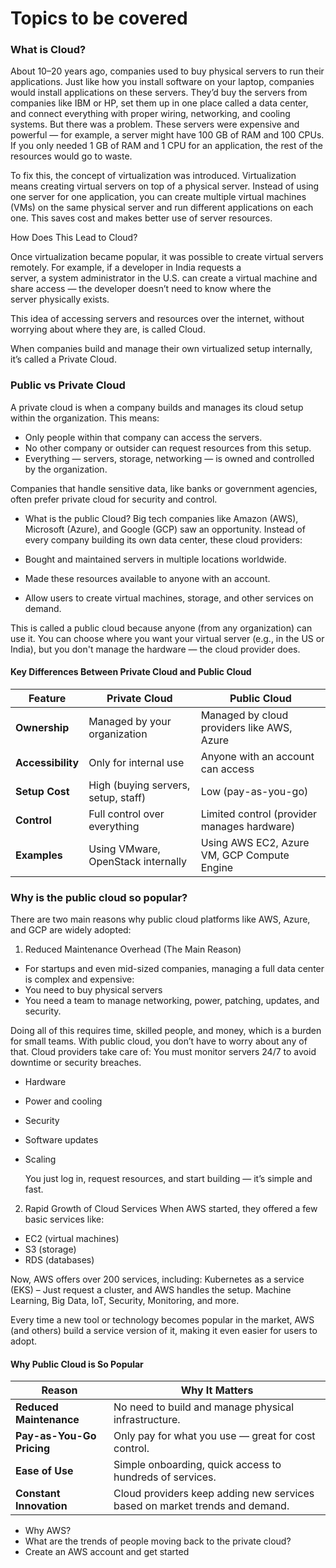 # Topics to be covered
### What is Cloud?

  About 10–20 years ago, companies used to buy physical servers to run their applications. Just like how you install software on your laptop, 
  companies would install applications on these servers. They’d buy the servers from companies like IBM or HP, set them up in one place called a   data center, and connect everything with proper wiring, networking, and cooling systems.
  But there was a problem. These servers were expensive and powerful — for example, a server might have 100 GB of RAM and 100 CPUs. If you only     needed 1 GB of RAM and 1 CPU for an application, the rest of the resources would go to waste.

  To fix this, the concept of virtualization was introduced.
  Virtualization means creating virtual servers on top of a physical server. Instead of using one server for one application, 
  you can create multiple virtual machines (VMs) on the same physical server and run different applications on each one. 
  This saves cost and makes better use of server resources.

  How Does This Lead to Cloud?

  Once virtualization became popular, it was possible to create virtual servers remotely. For example, if a developer in India requests a       
  server, a system administrator in the U.S. can create  a virtual machine and share access — the developer doesn’t need to know where the   
  server physically exists.
  
  This idea of accessing servers and resources over the internet, without worrying about where they are, is called Cloud.

When companies build and manage their own virtualized setup internally, it’s called a Private Cloud.

### Public vs Private Cloud
A private cloud is when a company builds and manages its cloud setup within the organization. This means:
* Only people within that company can access the servers.
* No other company or outsider can request resources from this setup.
* Everything — servers, storage, networking — is owned and controlled by the organization.
  
Companies that handle sensitive data, like banks or government agencies, often prefer private cloud for security and control.
* What is the public Cloud?
  Big tech companies like Amazon (AWS), Microsoft (Azure), and Google (GCP) saw an opportunity. Instead of every company building its own data center, these cloud providers:

* Bought and maintained servers in multiple locations worldwide.
* Made these resources available to anyone with an account.
* Allow users to create virtual machines, storage, and other services on demand.

This is called a public cloud because anyone (from any organization) can use it. You can choose where you want your virtual server (e.g., in the US or India), but you don't manage the hardware — the cloud provider does.

#### Key Differences Between Private Cloud and Public Cloud

| **Feature**     | **Private Cloud**                                 | **Public Cloud**                                      |
|-----------------|---------------------------------------------------|-------------------------------------------------------|
| **Ownership**   | Managed by your organization                      | Managed by cloud providers like AWS, Azure            |
| **Accessibility** | Only for internal use                             | Anyone with an account can access                     |
| **Setup Cost**  | High (buying servers, setup, staff)               | Low (pay-as-you-go)                                   |
| **Control**     | Full control over everything                      | Limited control (provider manages hardware)           |
| **Examples**    | Using VMware, OpenStack internally                | Using AWS EC2, Azure VM, GCP Compute Engine           |



### Why is the public cloud so popular?
There are two main reasons why public cloud platforms like AWS, Azure, and GCP are widely adopted:

1. Reduced Maintenance Overhead (The Main Reason)
  * For startups and even mid-sized companies, managing a full data center is complex and expensive:
  * You need to buy physical servers
  * You need a team to manage networking, power, patching, updates, and security.

Doing all of this requires time, skilled people, and money, which is a burden for small teams.
With public cloud, you don’t have to worry about any of that. Cloud providers take care of:
You must monitor servers 24/7 to avoid downtime or security breaches.
* Hardware
* Power and cooling
* Security
* Software updates
* Scaling
  
  You just log in, request resources, and start building — it’s simple and fast.

2. Rapid Growth of Cloud Services
When AWS started, they offered a few basic services like:
* EC2 (virtual machines)
* S3 (storage)
* RDS (databases)

Now, AWS offers over 200 services, including:
Kubernetes as a service (EKS) – Just request a cluster, and AWS handles the setup. Machine Learning, Big Data, IoT, Security, Monitoring, and more.

Every time a new tool or technology becomes popular in the market, AWS (and others) build a service version of it, making it even easier for users to adopt.

#### Why Public Cloud is So Popular

| **Reason**              | **Why It Matters**                                                             |
|-------------------------|---------------------------------------------------------------------------------|
| **Reduced Maintenance** | No need to build and manage physical infrastructure.                           |
| **Pay-as-You-Go Pricing** | Only pay for what you use — great for cost control.                           |
| **Ease of Use**         | Simple onboarding, quick access to hundreds of services.                       |
| **Constant Innovation** | Cloud providers keep adding new services based on market trends and demand.    |



- Why AWS?
- What are the trends of people moving back to the private cloud?
- Create an AWS account and get started
